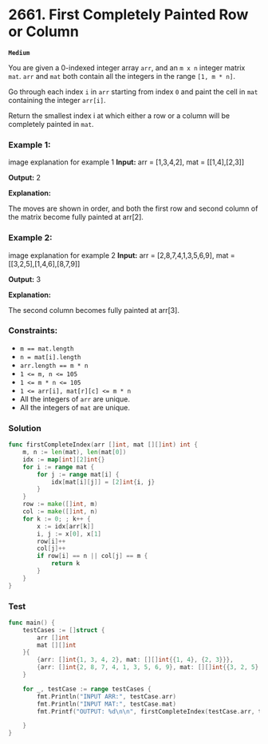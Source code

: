 # 2661. First Completely Painted Row or Column

**`Medium`**

You are given a 0-indexed integer array `arr`, and an `m x n` integer matrix `mat`. `arr` and `mat` both contain all the integers in the range `[1, m * n]`.

Go through each index `i` in `arr` starting from index `0` and paint the cell in `mat` containing the integer `arr[i]`.

Return the smallest index i at which either a row or a column will be completely painted in `mat`.

### Example 1:

image explanation for example 1
**Input:** arr = [1,3,4,2], mat = [[1,4],[2,3]]

**Output:** 2

**Explanation:**

The moves are shown in order, and both the first row and second column of the matrix become fully painted at arr[2].
### Example 2:

image explanation for example 2
**Input:** arr = [2,8,7,4,1,3,5,6,9], mat = [[3,2,5],[1,4,6],[8,7,9]]

**Output:** 3

**Explanation:** 

The second column becomes fully painted at arr[3].
 

### Constraints:

- `m == mat.length`
- `n = mat[i].length`
- `arr.length == m * n`
- `1 <= m, n <= 105`
- `1 <= m * n <= 105`
- `1 <= arr[i], mat[r][c] <= m * n`
- All the integers of `arr` are unique.
- All the integers of `mat` are unique.

### Solution

```go
func firstCompleteIndex(arr []int, mat [][]int) int {
	m, n := len(mat), len(mat[0])
	idx := map[int][2]int{}
	for i := range mat {
		for j := range mat[i] {
			idx[mat[i][j]] = [2]int{i, j}
		}
	}
	row := make([]int, m)
	col := make([]int, n)
	for k := 0; ; k++ {
		x := idx[arr[k]]
		i, j := x[0], x[1]
		row[i]++
		col[j]++
		if row[i] == n || col[j] == m {
			return k
		}
	}
}
```

### Test 
```go
func main() {
	testCases := []struct {
		arr []int
		mat [][]int
	}{
		{arr: []int{1, 3, 4, 2}, mat: [][]int{{1, 4}, {2, 3}}},
		{arr: []int{2, 8, 7, 4, 1, 3, 5, 6, 9}, mat: [][]int{{3, 2, 5}, {1, 4, 6}, {8, 7, 9}}},
	}

	for _, testCase := range testCases {
		fmt.Println("INPUT ARR:", testCase.arr)
		fmt.Println("INPUT MAT:", testCase.mat)
		fmt.Printf("OUTPUT: %d\n\n", firstCompleteIndex(testCase.arr, testCase.mat))

	}
}

```